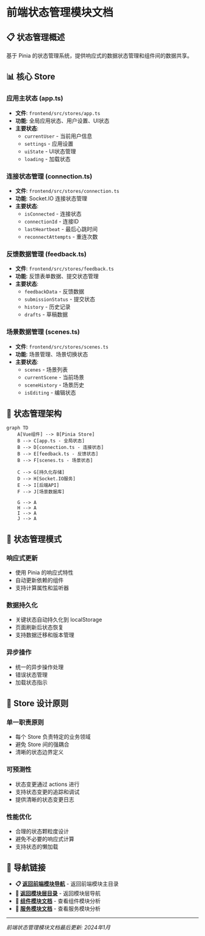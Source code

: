 # 前端状态管理模块文档

## 📋 状态管理概述

基于 Pinia 的状态管理系统，提供响应式的数据状态管理和组件间的数据共享。

## 📊 核心 Store

### 应用主状态 (app.ts)
- **文件**: `frontend/src/stores/app.ts`
- **功能**: 全局应用状态、用户设置、UI状态
- **主要状态**:
  - `currentUser` - 当前用户信息
  - `settings` - 应用设置
  - `uiState` - UI状态管理
  - `loading` - 加载状态

### 连接状态管理 (connection.ts)
- **文件**: `frontend/src/stores/connection.ts`
- **功能**: Socket.IO 连接状态管理
- **主要状态**:
  - `isConnected` - 连接状态
  - `connectionId` - 连接ID
  - `lastHeartbeat` - 最后心跳时间
  - `reconnectAttempts` - 重连次数

### 反馈数据管理 (feedback.ts)
- **文件**: `frontend/src/stores/feedback.ts`
- **功能**: 反馈表单数据、提交状态管理
- **主要状态**:
  - `feedbackData` - 反馈数据
  - `submissionStatus` - 提交状态
  - `history` - 历史记录
  - `drafts` - 草稿数据

### 场景数据管理 (scenes.ts)
- **文件**: `frontend/src/stores/scenes.ts`
- **功能**: 场景管理、场景切换状态
- **主要状态**:
  - `scenes` - 场景列表
  - `currentScene` - 当前场景
  - `sceneHistory` - 场景历史
  - `isEditing` - 编辑状态

## 🔄 状态管理架构

```mermaid
graph TD
    A[Vue组件] --> B[Pinia Store]
    B --> C[app.ts - 全局状态]
    B --> D[connection.ts - 连接状态]
    B --> E[feedback.ts - 反馈状态]
    B --> F[scenes.ts - 场景状态]
    
    C --> G[持久化存储]
    D --> H[Socket.IO服务]
    E --> I[后端API]
    F --> J[场景数据库]
    
    G --> A
    H --> A
    I --> A
    J --> A
```

## 📝 状态管理模式

### 响应式更新
- 使用 Pinia 的响应式特性
- 自动更新依赖的组件
- 支持计算属性和监听器

### 数据持久化
- 关键状态自动持久化到 localStorage
- 页面刷新后状态恢复
- 支持数据迁移和版本管理

### 异步操作
- 统一的异步操作处理
- 错误状态管理
- 加载状态指示

## 🎯 Store 设计原则

### 单一职责原则
- 每个 Store 负责特定的业务领域
- 避免 Store 间的强耦合
- 清晰的状态边界定义

### 可预测性
- 状态变更通过 actions 进行
- 支持状态变更的追踪和调试
- 提供清晰的状态变更日志

### 性能优化
- 合理的状态颗粒度设计
- 避免不必要的响应式计算
- 支持状态的懒加载

## 🧭 导航链接

- **📋 [返回前端模块导航](../index.md)** - 返回前端模块主目录
- **🔧 [返回模块层目录](../../index.md)** - 返回模块层导航
- **📁 [组件模块文档](../组件/index.md)** - 查看组件模块分析
- **🔌 [服务模块文档](../服务/index.md)** - 查看服务模块分析

---

*前端状态管理模块文档最后更新: 2024年1月* 